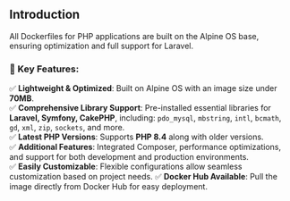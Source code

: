 ## Introduction  
All Dockerfiles for PHP applications are built on the Alpine OS base, ensuring optimization and full support for Laravel.  

### 🚀 Key Features:  
✅ **Lightweight & Optimized**: Built on Alpine OS with an image size under **70MB**.  
✅ **Comprehensive Library Support**: Pre-installed essential libraries for **Laravel, Symfony, CakePHP**, including: `pdo_mysql`, `mbstring`, `intl`, `bcmath`, `gd`, `xml`, `zip`, `sockets`, and more.  
✅ **Latest PHP Versions**: Supports **PHP 8.4** along with older versions.  
✅ **Additional Features**: Integrated Composer, performance optimizations, and support for both development and production environments.  
✅ **Easily Customizable**: Flexible configurations allow seamless customization based on project needs.
✅ **Docker Hub Available**: Pull the image directly from Docker Hub for easy deployment.
